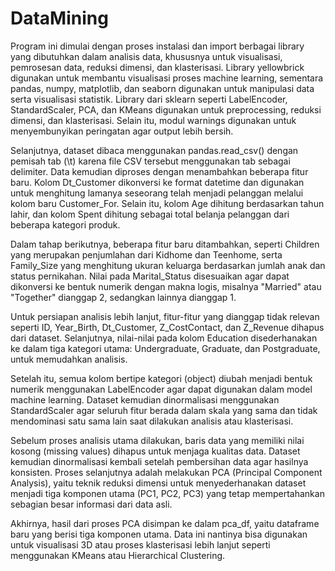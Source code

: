 # DataMining


Program ini dimulai dengan proses instalasi dan import berbagai library yang dibutuhkan dalam analisis data, khususnya untuk visualisasi, pemrosesan data, reduksi dimensi, dan klasterisasi. Library yellowbrick digunakan untuk membantu visualisasi proses machine learning, sementara pandas, numpy, matplotlib, dan seaborn digunakan untuk manipulasi data serta visualisasi statistik. Library dari sklearn seperti LabelEncoder, StandardScaler, PCA, dan KMeans digunakan untuk preprocessing, reduksi dimensi, dan klasterisasi. Selain itu, modul warnings digunakan untuk menyembunyikan peringatan agar output lebih bersih.

Selanjutnya, dataset dibaca menggunakan pandas.read_csv() dengan pemisah tab (\t) karena file CSV tersebut menggunakan tab sebagai delimiter. Data kemudian diproses dengan menambahkan beberapa fitur baru. Kolom Dt_Customer dikonversi ke format datetime dan digunakan untuk menghitung lamanya seseorang telah menjadi pelanggan melalui kolom baru Customer_For. Selain itu, kolom Age dihitung berdasarkan tahun lahir, dan kolom Spent dihitung sebagai total belanja pelanggan dari beberapa kategori produk.

Dalam tahap berikutnya, beberapa fitur baru ditambahkan, seperti Children yang merupakan penjumlahan dari Kidhome dan Teenhome, serta Family_Size yang menghitung ukuran keluarga berdasarkan jumlah anak dan status pernikahan. Nilai pada Marital_Status disesuaikan agar dapat dikonversi ke bentuk numerik dengan makna logis, misalnya "Married" atau "Together" dianggap 2, sedangkan lainnya dianggap 1.

Untuk persiapan analisis lebih lanjut, fitur-fitur yang dianggap tidak relevan seperti ID, Year_Birth, Dt_Customer, Z_CostContact, dan Z_Revenue dihapus dari dataset. Selanjutnya, nilai-nilai pada kolom Education disederhanakan ke dalam tiga kategori utama: Undergraduate, Graduate, dan Postgraduate, untuk memudahkan analisis.

Setelah itu, semua kolom bertipe kategori (object) diubah menjadi bentuk numerik menggunakan LabelEncoder agar dapat digunakan dalam model machine learning. Dataset kemudian dinormalisasi menggunakan StandardScaler agar seluruh fitur berada dalam skala yang sama dan tidak mendominasi satu sama lain saat dilakukan analisis atau klasterisasi.

Sebelum proses analisis utama dilakukan, baris data yang memiliki nilai kosong (missing values) dihapus untuk menjaga kualitas data. Dataset kemudian dinormalisasi kembali setelah pembersihan data agar hasilnya konsisten. Proses selanjutnya adalah melakukan PCA (Principal Component Analysis), yaitu teknik reduksi dimensi untuk menyederhanakan dataset menjadi tiga komponen utama (PC1, PC2, PC3) yang tetap mempertahankan sebagian besar informasi dari data asli.

Akhirnya, hasil dari proses PCA disimpan ke dalam pca_df, yaitu dataframe baru yang berisi tiga komponen utama. Data ini nantinya bisa digunakan untuk visualisasi 3D atau proses klasterisasi lebih lanjut seperti menggunakan KMeans atau Hierarchical Clustering.


